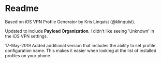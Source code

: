 # Readme

Based on iOS VPN Profile Generator by Kris Linquist (@klinquist). 

Updated to include **Payload Organization**. I didn't like seeing 'Unknown' in the iOS VPN settings.

17-May-2019
Added additional version that includes the ability to set profile configuration name. This makes it easier when looking at the list of installed profiles on your phone. 
